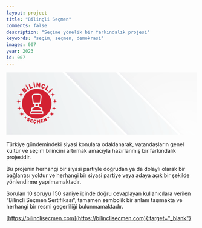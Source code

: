 ```yaml
---
layout: project
title: "Bilinçli Seçmen"
comments: false
description: "Seçime yönelik bir farkındalık projesi"
keywords: "seçim, seçmen, demokrasi"
images: 007
year: 2023
id: 007
---
```

![001](/assets/images/projects/007/001.png)

Türkiye gündemindeki siyasi konulara odaklanarak, vatandaşların genel kültür ve seçim bilincini artırmak amacıyla hazırlanmış bir farkındalık projesidir.

Bu projenin herhangi bir siyasi partiyle doğrudan ya da dolaylı olarak bir bağlantısı yoktur ve herhangi bir siyasi partiye veya adaya açık bir şekilde yönlendirme yapılmamaktadır.

Sorulan 10 soruyu 150 saniye içinde doğru cevaplayan kullanıcılara verilen “Bilinçli Seçmen Sertifikası", tamamen sembolik bir anlam taşımakta ve herhangi bir resmi geçerliliği bulunmamaktadır.

[https://bilinclisecmen.com](https://bilinclisecmen.com){:target="_blank"}
